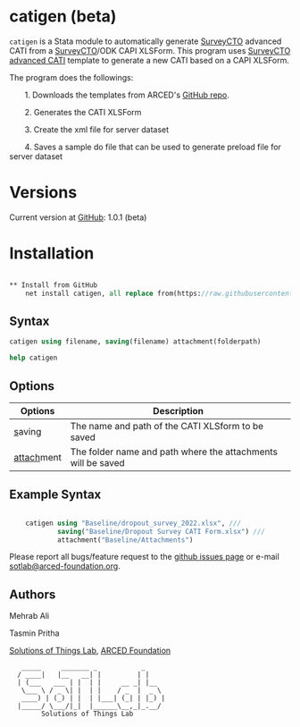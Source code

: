 # catigen (beta) 

``catigen`` is a Stata module to automatically generate <a href="https://www.surveycto.com" target="_blank">SurveyCTO</a> advanced CATI from a <a href="https://www.surveycto.com" target="_blank">SurveyCTO</a>/ODK CAPI XLSForm. This program uses <a href="https://support.surveycto.com/hc/en-us/articles/360046370714-Advanced-CATI-sample-workflow" target="_blank">SurveyCTO advanced CATI</a> template to generate a new CATI based on a CAPI XLSForm.

The program does the followings:

&nbsp;&nbsp;&nbsp;&nbsp;&nbsp;&nbsp; 1. Downloads the templates from ARCED's <a href="https://github.com/ARCED-Foundation/catigen/tree/master/templates" target="_blank">GitHub repo</a>.

&nbsp;&nbsp;&nbsp;&nbsp;&nbsp;&nbsp; 2. Generates the CATI XLSForm

&nbsp;&nbsp;&nbsp;&nbsp;&nbsp;&nbsp; 3. Create the xml file for server dataset

&nbsp;&nbsp;&nbsp;&nbsp;&nbsp;&nbsp; 4. Saves a sample do file that can be used to generate preload file for server dataset




# Versions
Current version at <a href="https://github.com/ARCED-Foundation/catigen#installation" target="_blank">GitHub</a>: 1.0.1 (beta) <br>



# Installation

```Stata

** Install from GitHub
    net install catigen, all replace from(https://raw.githubusercontent.com/ARCED-Foundation/catigen/master)

```

## Syntax
```stata
catigen using filename, saving(filename) attachment(folderpath) 

help catigen
```

## Options
| Options      | Description |
| ---        |    ----   |
| <u>s</u>aving |  The name and path of the CATI XLSform to be saved | 
| <u>attach</u>ment   | The folder name and path where the attachments will be saved |


## Example Syntax
```Stata

    catigen using "Baseline/dropout_survey_2022.xlsx", ///
			saving("Baseline/Dropout Survey CATI Form.xlsx") ///
			attachment("Baseline/Attachments")

```

Please report all bugs/feature request to the <a href="https://github.com/ARCED-Foundation/catigen/issues" target="_blank"> github issues page</a> or e-mail sotlab@arced-foundation.org.


## Authors
Mehrab Ali

Tasmin Pritha

<a href="https://sotlab.arced.foundation" target="_blank">Solutions of Things Lab</a>, <a href="https://arced.foundation" target="_blank">ARCED Foundation</a>
```
   _____     _______ _           _     
  / ____|   |__   __| |         | |  
  | (___   ___ | |  | |     __ _| |__  
   \___ \ / _ \| |  | |    / _  |  _ \ 
   ____) | (_) | |  | |___| (_| | |_) | 
  |_____/ \___/|_|  |______\__,_|_.__/ 
        Solutions of Things Lab 
```